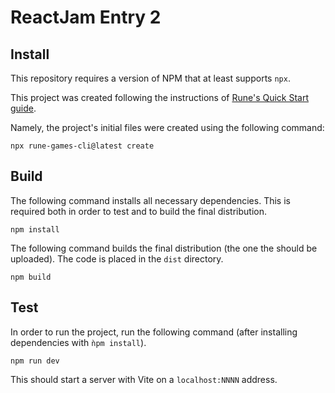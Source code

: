 # ReactJam Entry 2

## Install

This repository requires a version of NPM that at least supports `npx`.

This project was created following the instructions of [Rune's Quick Start guide](https://developers.rune.ai/docs/quick-start/#install).

Namely, the project's initial files were created using the following command:

```
npx rune-games-cli@latest create
```

## Build

The following command installs all necessary dependencies. This is required both in order to test and to build the final distribution.

```
npm install
```

The following command builds the final distribution (the one the should be uploaded). The code is placed in the `dist` directory.

```
npm build
```

## Test

In order to run the project, run the following command (after installing dependencies with `ǹpm install`).

```
npm run dev
```

This should start a server with Vite on a `localhost:NNNN` address.
